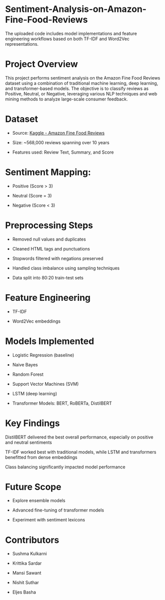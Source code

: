 # Sentiment-Analysis-on-Amazon-Fine-Food-Reviews

The uploaded code includes model implementations and feature engineering workflows based on both TF-IDF and Word2Vec representations.

# Project Overview

This project performs sentiment analysis on the Amazon Fine Food Reviews dataset using a combination of traditional machine learning, deep learning, and transformer-based models. The objective is to classify reviews as Positive, Neutral, or Negative, leveraging various NLP techniques and web mining methods to analyze large-scale consumer feedback.

# Dataset

- Source: [Kaggle - Amazon Fine Food Reviews](https://www.kaggle.com/datasets/snap/amazon-fine-food-reviews/data)

- Size: ~568,000 reviews spanning over 10 years

- Features used: Review Text, Summary, and Score

# Sentiment Mapping:

- Positive (Score > 3)

- Neutral (Score = 3)

- Negative (Score < 3)

# Preprocessing Steps

- Removed null values and duplicates

- Cleaned HTML tags and punctuations

- Stopwords filtered with negations preserved

- Handled class imbalance using sampling techniques

- Data split into 80:20 train-test sets

# Feature Engineering

- TF-IDF

- Word2Vec embeddings

# Models Implemented

- Logistic Regression (baseline)

- Naive Bayes

- Random Forest

- Support Vector Machines (SVM)

- LSTM (deep learning)

- Transformer Models: BERT, RoBERTa, DistilBERT

# Key Findings

DistilBERT delivered the best overall performance, especially on positive and neutral sentiments

TF-IDF worked best with traditional models, while LSTM and transformers benefitted from dense embeddings

Class balancing significantly impacted model performance

# Future Scope

- Explore ensemble models

- Advanced fine-tuning of transformer models

- Experiment with sentiment lexicons

# Contributors

- Sushma Kulkarni

- Krittika Sardar

- Mansi Sawant

- Nishit Suthar

- Eljes Basha
